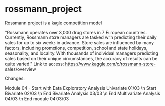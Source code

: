 # rossmann_project

Rossmann project is a kagle competition model

"Rossmann operates over 3,000 drug stores in 7 European countries. Currently, Rossmann store managers are tasked with predicting their daily sales for up to six weeks in advance.
Store sales are influenced by many factors, including promotions, competition, school and state holidays, seasonality, and locality. 
With thousands of individual managers predicting sales based on their unique circumstances, the accuracy of results can be quite varied."
Link to access: https://www.kaggle.com/c/rossmann-store-sales/overview

Changes:

Module 04 - Start with Data Exploratory Analysis Univariate 01/03
         \n Start Bivariate 02/03
         \n End Bivariate Analysis 03/03
         \n End Multivariate Analysis 04/03
         \n End module 04 03/03
